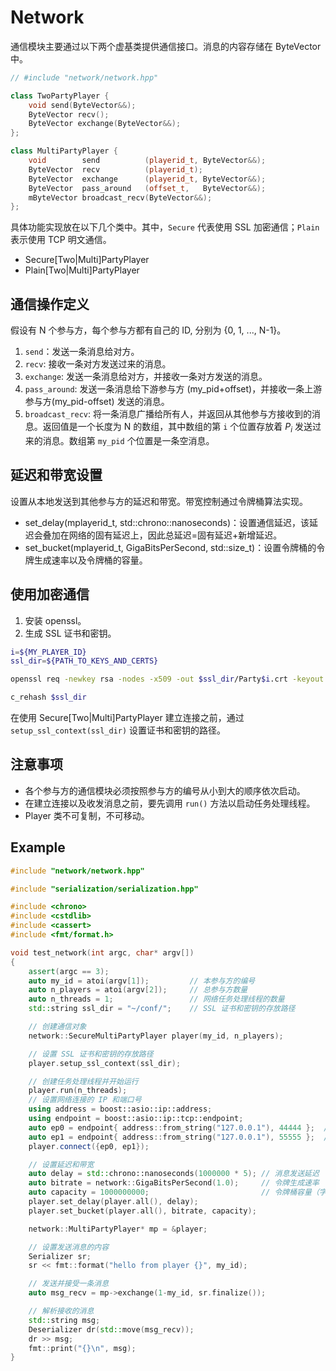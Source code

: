 # Network

通信模块主要通过以下两个虚基类提供通信接口。消息的内容存储在 ByteVector 中。

```c++
// #include "network/network.hpp"

class TwoPartyPlayer {
    void send(ByteVector&&);
    ByteVector recv();
    ByteVector exchange(ByteVector&&);
};

class MultiPartyPlayer {
    void        send          (playerid_t, ByteVector&&);
    ByteVector  recv          (playerid_t);
    ByteVector  exchange      (playerid_t, ByteVector&&);
    ByteVector  pass_around   (offset_t,   ByteVector&&);
    mByteVector broadcast_recv(ByteVector&&);
};
```

具体功能实现放在以下几个类中。其中，`Secure` 代表使用 SSL 加密通信；`Plain` 表示使用 TCP 明文通信。

* Secure[Two|Multi]PartyPlayer
* Plain[Two|Multi]PartyPlayer

## 通信操作定义

假设有 N 个参与方，每个参与方都有自己的 ID, 分别为 {0, 1, ..., N-1}。

1. `send`：发送一条消息给对方。
2. `recv`: 接收一条对方发送过来的消息。
3. `exchange`: 发送一条消息给对方，并接收一条对方发送的消息。
4. `pass_around`: 发送一条消息给下游参与方 (my_pid+offset)，并接收一条上游参与方(my_pid-offset) 发送的消息。
5. `broadcast_recv`: 将一条消息广播给所有人，并返回从其他参与方接收到的消息。返回值是一个长度为 N 的数组，其中数组的第 `i` 个位置存放着 $P_i$ 发送过来的消息。数组第 `my_pid` 个位置是一条空消息。

## 延迟和带宽设置

设置从本地发送到其他参与方的延迟和带宽。带宽控制通过令牌桶算法实现。

* set_delay(mplayerid_t, std::chrono::nanoseconds)：设置通信延迟，该延迟会叠加在网络的固有延迟上，因此总延迟=固有延迟+新增延迟。
* set_bucket(mplayerid_t, GigaBitsPerSecond, std::size_t)：设置令牌桶的令牌生成速率以及令牌桶的容量。

## 使用加密通信

1. 安装 openssl。
2. 生成 SSL 证书和密钥。

```bash
i=${MY_PLAYER_ID}
ssl_dir=${PATH_TO_KEYS_AND_CERTS}

openssl req -newkey rsa -nodes -x509 -out $ssl_dir/Party$i.crt -keyout $ssl_dir/Party$i.key -subj "/CN=Party$i"

c_rehash $ssl_dir
```

在使用 Secure[Two|Multi]PartyPlayer 建立连接之前，通过 `setup_ssl_context(ssl_dir)` 设置证书和密钥的路径。

## 注意事项

* 各个参与方的通信模块必须按照参与方的编号从小到大的顺序依次启动。
* 在建立连接以及收发消息之前，要先调用 `run()` 方法以启动任务处理线程。
* Player 类不可复制，不可移动。

## Example

```C++
#include "network/network.hpp"

#include "serialization/serialization.hpp"

#include <chrono>
#include <cstdlib>
#include <cassert>
#include <fmt/format.h>

void test_network(int argc, char* argv[])
{
    assert(argc == 3);
    auto my_id = atoi(argv[1]);         // 本参与方的编号
    auto n_players = atoi(argv[2]);     // 总参与方数量
    auto n_threads = 1;                 // 网络任务处理线程的数量
    std::string ssl_dir = "~/conf/";    // SSL 证书和密钥的存放路径

    // 创建通信对象
    network::SecureMultiPartyPlayer player(my_id, n_players);

    // 设置 SSL 证书和密钥的存放路径
    player.setup_ssl_context(ssl_dir);

    // 创建任务处理线程并开始运行
    player.run(n_threads);
    // 设置网络连接的 IP 和端口号
    using address = boost::asio::ip::address;
    using endpoint = boost::asio::ip::tcp::endpoint;
    auto ep0 = endpoint{ address::from_string("127.0.0.1"), 44444 };  // P0 的地址和端口
    auto ep1 = endpoint{ address::from_string("127.0.0.1"), 55555 };  // P1 的地址和端口
    player.connect({ep0, ep1});

    // 设置延迟和带宽
    auto delay = std::chrono::nanoseconds(1000000 * 5); // 消息发送延迟
    auto bitrate = network::GigaBitsPerSecond(1.0);     // 令牌生成速率
    auto capacity = 1000000000;                         // 令牌桶容量（字节）
    player.set_delay(player.all(), delay);
    player.set_bucket(player.all(), bitrate, capacity);

    network::MultiPartyPlayer* mp = &player;

    // 设置发送消息的内容
    Serializer sr;
    sr << fmt::format("hello from player {}", my_id);

    // 发送并接受一条消息
    auto msg_recv = mp->exchange(1-my_id, sr.finalize());

    // 解析接收的消息
    std::string msg;
    Deserializer dr(std::move(msg_recv));
    dr >> msg;
    fmt::print("{}\n", msg);
}
```
